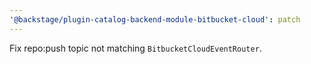 ```yaml
---
'@backstage/plugin-catalog-backend-module-bitbucket-cloud': patch
---
```


Fix repo:push topic not matching `BitbucketCloudEventRouter`.
